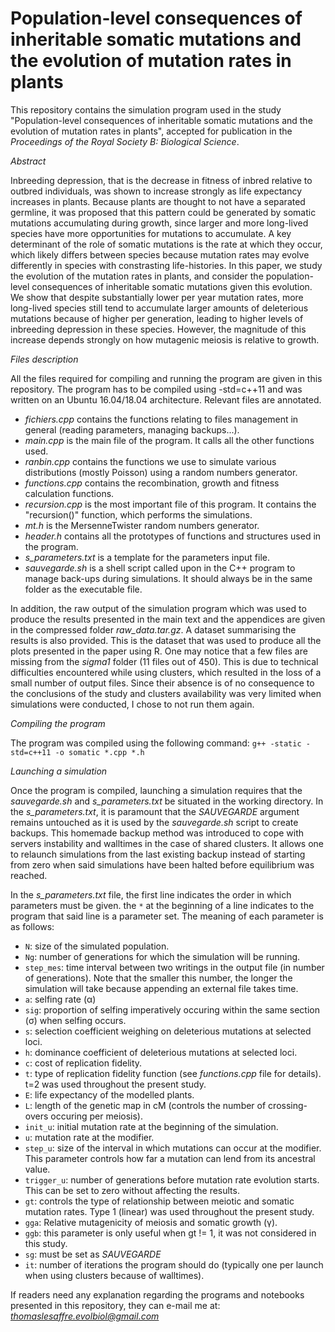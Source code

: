 # Population-level consequences of inheritable somatic mutations and the evolution of mutation rates in plants

This repository contains the simulation program used in the study "Population-level consequences of inheritable somatic mutations 
and the evolution of mutation rates in plants", accepted for publication in the _Proceedings of the Royal Society B: Biological Science_.

_Abstract_

Inbreeding depression, that is the decrease in fitness of inbred relative to outbred individuals, was shown to increase strongly as life expectancy increases 
in plants. Because plants are thought to not have a separated germline, it was proposed that this pattern could be generated by somatic mutations accumulating 
during growth, since larger and more long-lived species have more opportunities for mutations to accumulate. A key determinant of the role of somatic mutations 
is the rate at which they occur, which likely differs between species because mutation rates may evolve differently in species with constrasting life-histories. 
In this paper, we study the evolution of the mutation rates in plants, and consider the population-level consequences of inheritable somatic mutations given 
this evolution. We show that despite substantially lower per year mutation rates, more long-lived species still tend to accumulate larger amounts of deleterious 
mutations because of higher per generation, leading to higher levels of inbreeding depression in these species. However, the magnitude of this increase depends 
strongly on how mutagenic meiosis is relative to growth.

_Files description_

All the files required for compiling and running the program are given in this repository. 
The program has to be compiled using -std=c++11 and was written on an Ubuntu 16.04/18.04 architecture. Relevant files are annotated. 
* _fichiers.cpp_ contains the functions relating to files management in general (reading parameters, managing backups...).
* _main.cpp_ is the main file of the program. It calls all the other functions used.
* _ranbin.cpp_ contains the functions we use to simulate various distributions (mostly Poisson) using a random numbers generator.
* _functions.cpp_ contains the recombination, growth and fitness calculation functions.
* _recursion.cpp_ is the most important file of this program. It contains the "recursion()" function, which performs the simulations. 
* _mt.h_ is the MersenneTwister random numbers generator.
* _header.h_ contains all the prototypes of functions and structures used in the program.
* _s_parameters.txt_ is a template for the parameters input file.
* _sauvegarde.sh_ is a shell script called upon in the C++ program to manage back-ups during simulations. It should always be in the same folder as the executable file.

In addition, the raw output of the simulation program which was used to produce the results presented in the main text and the appendices are given in the compressed folder _raw_data.tar.gz_. A dataset summarising the results is also provided. This is the dataset that was used to produce all the plots presented in the paper using R. One may notice that a few files are missing from the _sigma1_ folder (11 files out of 450). This is due to technical difficulties encountered while using clusters, which resulted in the loss of a small number of output files. Since their absence is of no consequence to the conclusions of the study and clusters availability was very limited when simulations were conducted, I chose to not run them again.

_Compiling the program_

The program was compiled using the following command: `g++ -static -std=c++11 -o somatic *.cpp *.h` 

_Launching a simulation_

Once the program is compiled, launching a simulation requires that the _sauvegarde.sh_ and _s_parameters.txt_ be situated in the working directory. In the _s_parameters.txt_, it is paramount that the *SAUVEGARDE* argument remains untouched as it is used by the _sauvegarde.sh_ script to create backups. This homemade backup method was introduced to cope with servers instability and walltimes in the case of shared clusters. It allows one to relaunch simulations from the last existing backup instead of starting from zero when said simulations have been halted before equilibrium was reached.

In the _s_parameters.txt_ file, the first line indicates the order in which parameters must be given. the `*` at the beginning of a line indicates to the program that said line is a parameter set. The meaning of each parameter is as follows:
* `N`: size of the simulated population. 
* `Ng`: number of generations for which the simulation will be running.
* `step_mes`: time interval between two writings in the output file (in number of generations). Note that the smaller this number, the longer the simulation will take because appending an external file takes time.
* `a`: selfing rate (α)
* `sig`: proportion of selfing imperatively occuring within the same section (σ) when selfing occurs.
* `s`: selection coefficient weighing on deleterious mutations at selected loci.
* `h`: dominance coefficient of deleterious mutations at selected loci.
* `c`: cost of replication fidelity.
* `t`: type of replication fidelity function (see _functions.cpp_ file for details). t=2 was used throughout the present study.
* `E`: life expectancy of the modelled plants. 
* `L`: length of the genetic map in cM (controls the number of crossing-overs occuring per meiosis).
* `init_u`: initial mutation rate at the beginning of the simulation.
* `u`: mutation rate at the modifier.
* `step_u`: size of the interval in which mutations can occur at the modifier. This parameter controls how far a mutation can lend from its ancestral value.
* `trigger_u`: number of generations before mutation rate evolution starts. This can be set to zero without affecting the results.
* `gt`: controls the type of relationship between meiotic and somatic mutation rates. Type 1 (linear) was used throughout the present study. 
* `gga`: Relative mutagenicity of meiosis and somatic growth (γ).
* `ggb`: this parameter is only useful when gt != 1, it was not considered in this study.
* `sg`: must be set as _SAUVEGARDE_
* `it`: number of iterations the program should do (typically one per launch when using clusters because of walltimes).


If readers need any explanation regarding the programs and notebooks presented in this repository, they can e-mail me at: *thomaslesaffre.evolbiol@gmail.com*
